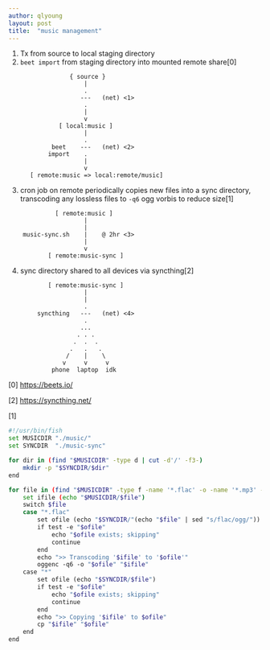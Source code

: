 ```yaml
---
author: qlyoung
layout: post
title:  "music management"
---
```


1. Tx from source to local staging directory
2. `beet import` from staging directory into mounted remote share[0]


```
                 { source }
                     |
                     .
                    ---   (net) <1>
                     .
                     |
                     v
              [ local:music ]
                     |
                     .
            beet    ---   (net) <2>
           import    .
                     |
                     v
      [ remote:music => local:remote/music]
```

3. cron job on remote periodically copies new files into a sync directory,
   transcoding any lossless files to `-q6` ogg vorbis to reduce size[1]

```
             [ remote:music ]
                     |
                     |
    music-sync.sh    |    @ 2hr <3>
                     |
                     v
           [ remote:music-sync ]
```

4. sync directory shared to all devices via syncthing[2]

```
           [ remote:music-sync ]
                     |
                     |
                     .
        syncthing   ---   (net) <4>
                     .
                    ...
                   . . .
                  .  .  .
                 .   .   .
                /    |    \
               v     v     v
            phone  laptop  idk
```

[0] <https://beets.io/>

[2] <https://syncthing.net/>

[1]

```sh
#!/usr/bin/fish
set MUSICDIR "./music/"
set SYNCDIR  "./music-sync"

for dir in (find "$MUSICDIR" -type d | cut -d'/' -f3-)
    mkdir -p "$SYNCDIR/$dir"
end

for file in (find "$MUSICDIR" -type f -name '*.flac' -o -name '*.mp3' -o -name '*.ogg' | cut -d'/' -f3-)
    set ifile (echo "$MUSICDIR/$file")
    switch $file
    case "*.flac"
        set ofile (echo "$SYNCDIR/"(echo "$file" | sed "s/flac/ogg/"))
        if test -e "$ofile"
            echo "$ofile exists; skipping"
            continue
        end
        echo ">> Transcoding '$ifile' to '$ofile'"
        oggenc -q6 -o "$ofile" "$ifile"
    case "*"
        set ofile (echo "$SYNCDIR/$file")
        if test -e "$ofile"
            echo "$ofile exists; skipping"
            continue
        end
        echo ">> Copying '$ifile' to $ofile"
        cp "$ifile" "$ofile"
    end
end
```
